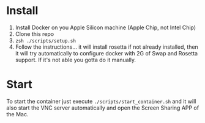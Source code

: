 # Install

1. Install Docker on you Apple Silicon machine (Apple Chip, not Intel Chip)
2. Clone this repo
3. `zsh ./scripts/setup.sh`
4. Follow the instructions... it will install rosetta if not already installed, then it will try automatically to configure docker with 2G of Swap and Rosetta support. If it's not able you gotta do it manually.

# Start

To start the container just execute `./scripts/start_container.sh` and it will also start the VNC server automatically and open the Screen Sharing APP of the Mac.
